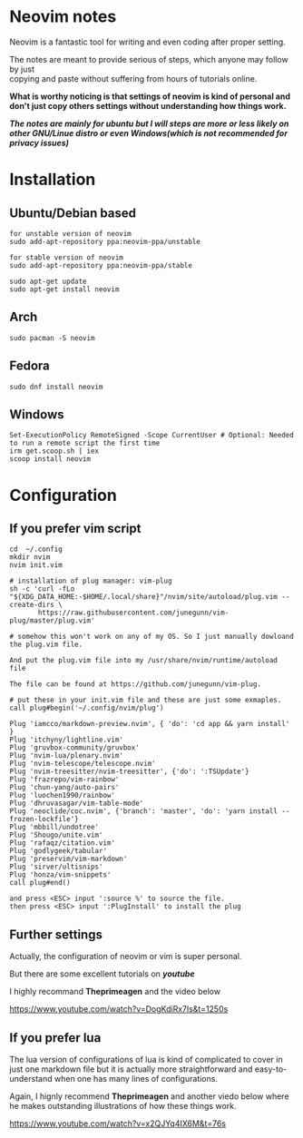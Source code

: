 # Neovim notes

Neovim is a fantastic tool for writing and even coding after proper setting.

The notes are meant to provide serious of steps, which anyone may follow by just    
copying and paste without suffering from hours of tutorials online.

**What is worthy noticing is that settings of neovim is kind of personal and don't just copy others settings without understanding how things work.**

***The notes are mainly for ubuntu but I will steps are more or less likely on other GNU/Linue distro or even Windows(which is not recommended for privacy issues)***

# Installation

## Ubuntu/Debian based
```
for unstable version of neovim
sudo add-apt-repository ppa:neovim-ppa/unstable

for stable version of neovim
sudo add-apt-repository ppa:neovim-ppa/stable

sudo apt-get update
sudo apt-get install neovim
```
## Arch

```
sudo pacman -S neovim
```

## Fedora

```
sudo dnf install neovim
```

## Windows

```
Set-ExecutionPolicy RemoteSigned -Scope CurrentUser # Optional: Needed to run a remote script the first time
irm get.scoop.sh | iex
scoop install neovim
```

# Configuration    

## If you prefer vim script

```
cd  ~/.config
mkdir nvim
nvim init.vim
```

```
# installation of plug manager: vim-plug
sh -c 'curl -fLo "${XDG_DATA_HOME:-$HOME/.local/share}"/nvim/site/autoload/plug.vim --create-dirs \
       https://raw.githubusercontent.com/junegunn/vim-plug/master/plug.vim'       

# somehow this won't work on any of my OS. So I just manually dowloand the plug.vim file.

And put the plug.vim file into my /usr/share/nvim/runtime/autoload file

The file can be found at https://github.com/junegunn/vim-plug.
```

```
# put these in your init.vim file and these are just some exmaples.
call plug#begin('~/.config/nvim/plug')

Plug 'iamcco/markdown-preview.nvim', { 'do': 'cd app && yarn install' }
Plug 'itchyny/lightline.vim'
Plug 'gruvbox-community/gruvbox'
Plug 'nvim-lua/plenary.nvim'
Plug 'nvim-telescope/telescope.nvim'
Plug 'nvim-treesitter/nvim-treesitter', {'do': ':TSUpdate'}
Plug 'frazrepo/vim-rainbow'
Plug 'chun-yang/auto-pairs'
Plug 'luochen1990/rainbow'
Plug 'dhruvasagar/vim-table-mode'
Plug 'neoclide/coc.nvim', {'branch': 'master', 'do': 'yarn install --frozen-lockfile'}
Plug 'mbbill/undotree'
Plug 'Shougo/unite.vim'
Plug 'rafaqz/citation.vim'
Plug 'godlygeek/tabular'
Plug 'preservim/vim-markdown'
Plug 'sirver/ultisnips'
Plug 'honza/vim-snippets'
call plug#end()
```

```
and press <ESC> input ':source %' to source the file.
then press <ESC> input ':PlugInstall' to install the plug
```

## Further settings 

Actually, the configuration of neovim or vim is super personal.

But there are some excellent tutorials on ***youtube***

I highly recommand **Theprimeagen** and the video below 

https://www.youtube.com/watch?v=DogKdiRx7ls&t=1250s


## If you prefer lua

The lua version of configurations of lua is kind of complicated to cover in just 
one markdown file but it is actually  more straightforward and easy-to-understand when one has many lines of configurations.

Again, I hignly recommend **Theprimeagen** and another viedo below where he makes outstanding illustrations of how these things work.

https://www.youtube.com/watch?v=x2QJYq4IX6M&t=76s
